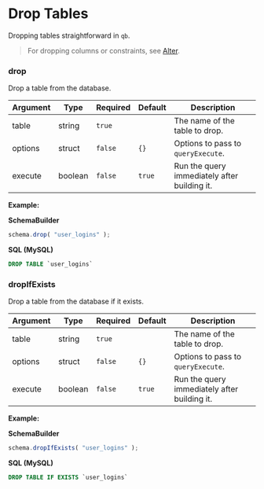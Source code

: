 # Drop Tables

Dropping tables straightforward in `qb`.

> For dropping columns or constraints, see [Alter](schema/alter.md).

### drop

Drop a table from the database.

| Argument | Type | Required | Default | Description |
| --- | --- | --- | --- | --- |
| table | string | `true` |  | The name of the table to drop. |
| options | struct | `false` | `{}` | Options to pass to `queryExecute`. |
| execute | boolean | `false` | `true` | Run the query immediately after building it. |

**Example:**

**SchemaBuilder**

```js
schema.drop( "user_logins" );
```

**SQL \(MySQL\)**

```sql
DROP TABLE `user_logins`
```

### dropIfExists

Drop a table from the database if it exists.

| Argument | Type | Required | Default | Description |
| --- | --- | --- | --- | --- |
| table | string | `true` |  | The name of the table to drop. |
| options | struct | `false` | `{}` | Options to pass to `queryExecute`. |
| execute | boolean | `false` | `true` | Run the query immediately after building it. |

**Example:**

**SchemaBuilder**

```js
schema.dropIfExists( "user_logins" );
```

**SQL \(MySQL\)**

```sql
DROP TABLE IF EXISTS `user_logins`
```



